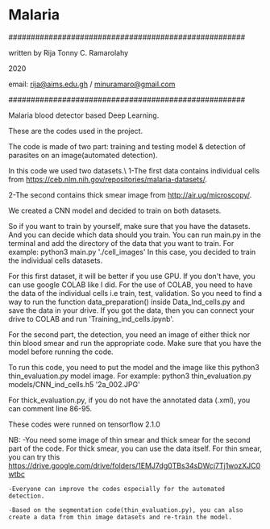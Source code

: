 # Malaria
#####################################################
                                                    
 written by Rija Tonny C. Ramarolahy               
                                                     
 2020                                               
                                                    
 email: rija@aims.edu.gh / minuramaro@gmail.com   
                                                     
#####################################################



Malaria blood detector based Deep Learning.

These are the codes used in the project.

The code is made of two part: training and testing model & detection of parasites on an image(automated detection).

In this code we used two datasets.\\
1-The first data contains individual cells from https://ceb.nlm.nih.gov/repositories/malaria-datasets/.

2-The second contains thick smear image from http://air.ug/microscopy/.

We created a CNN model and decided to train on both datasets.

So if you want to train by yourself, make sure that you have the datasets.
And you can decide which data should you train. You can run main.py in the terminal and add the directory of the data that you want to train.
For example: python3 main.py './cell_images' 
In this case, you decided to train the individual cells datasets.

For this first dataset, it will be better if you use GPU. If you don't have, you can use google COLAB like I did.
For the use of COLAB, you need to have the data of the individual cells i.e train, test, validation. 
So you need to find a way to run the function data_preparation() inside Data_Ind_cells.py and save the data in your drive.
If you got the data, then you can connect your drive to COLAB and run 'Training_ind_cells.ipynb'.



For the second part, the detection, you need an image of either thick nor thin blood smear and run the appropriate code. Make sure that you have the model before running the code.

To run this code, you need to put the model and the image like this python3 thin_evaluation.py model image.
For example: python3 thin_evaluation.py models/CNN_ind_cells.h5 '2a_002.JPG' 

For thick_evaluation.py, if you do not have the annotated data (.xml), you can comment line 86-95.


These codes were runned on tensorflow 2.1.0

NB: -You need some image of thin smear and thick smear for the second part of the code. For thick smear, you can use the data itself.
For thin smear, you can try this https://drive.google.com/drive/folders/1EMJ7dg0TBs34sDWcj7Tj1wozXJC0wtbc

    -Everyone can improve the codes especially for the automated detection.

    -Based on the segmentation code(thin_evaluation.py), you can also create a data from thin image datasets and re-train the model. 
